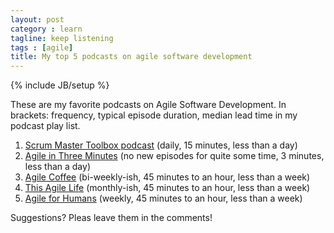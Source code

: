 ```yaml
---
layout: post
category : learn
tagline: keep listening
tags : [agile]
title: My top 5 podcasts on agile software development
---
```


{% include JB/setup %}

These are my favorite podcasts on Agile Software Development.
In brackets: frequency, typical episode duration, median lead time in my podcast play list.

 1. [Scrum Master Toolbox podcast] (daily, 15 minutes, less than a day)
 1. [Agile in Three Minutes] (no new episodes for quite some time, 3 minutes, less than a day)
 1. [Agile Coffee] (bi-weekly-ish, 45 minutes to an hour, less than a week)
 1. [This Agile Life] (monthly-ish, 45 minutes to an hour, less than a week)
 1. [Agile for Humans] (weekly, 45 minutes to an hour, less than a week)

Suggestions? Pleas leave them in the comments!

 [Scrum Master Toolbox podcast]: http://www.scrum-master-toolbox.com/
 [Agile in Three Minutes]: https://agilein3minut.es
 [Agile Coffee]: http://agilecoffee.com/
 [This Agile Life]: http://www.thisagilelife.com/
 [Agile for Humans]: http://ryanripley.com/agile-for-humans/

